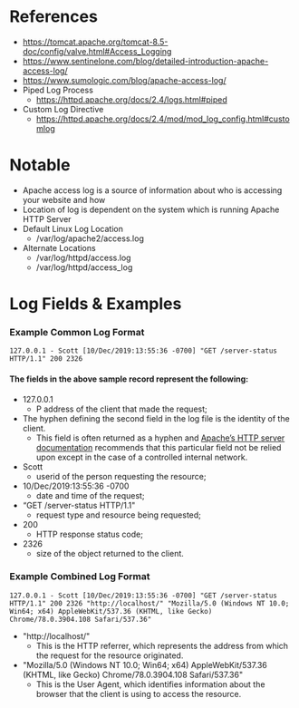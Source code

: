 # References 
- https://tomcat.apache.org/tomcat-8.5-doc/config/valve.html#Access_Logging
- https://www.sentinelone.com/blog/detailed-introduction-apache-access-log/
- https://www.sumologic.com/blog/apache-access-log/
- Piped Log Process
	- https://httpd.apache.org/docs/2.4/logs.html#piped
- Custom Log Directive
	- https://httpd.apache.org/docs/2.4/mod/mod_log_config.html#customlog

# Notable
- Apache access log is a source of information about who is accessing your website and how
- Location of log is dependent on the system which is running Apache HTTP Server
- Default Linux Log Location
	- /var/log/apache2/access.log
- Alternate Locations
	- /var/log/httpd/access.log
	- /var/log/httpd/access_log

# Log Fields & Examples
### Example Common Log Format
~~~
127.0.0.1 - Scott [10/Dec/2019:13:55:36 -0700] "GET /server-status HTTP/1.1" 200 2326
~~~

#### The fields in the above sample record represent the following:
- 127.0.0.1 
	- P address of the client that made the request;
- The hyphen defining the second field in the log file is the identity of the client. 
	- This field is often returned as a hyphen and [Apache’s HTTP server documentation](https://httpd.apache.org/docs/2.4/logs.html#accesslog) recommends that this particular field not be relied upon except in the case of a controlled internal network.
- Scott 
	- userid of the person requesting the resource;
- 10/Dec/2019:13:55:36 -0700  
	- date and time of the request;
- “GET /server-status HTTP/1.1"
	- request type and resource being requested;
- 200 
	- HTTP response status code;
- 2326 
	- size of the object returned to the client.

### Example Combined Log Format
~~~
127.0.0.1 - Scott [10/Dec/2019:13:55:36 -0700] "GET /server-status HTTP/1.1" 200 2326 "http://localhost/" "Mozilla/5.0 (Windows NT 10.0; Win64; x64) AppleWebKit/537.36 (KHTML, like Gecko) Chrome/78.0.3904.108 Safari/537.36"
~~~
- "http://localhost/" 
	- This is the HTTP referrer, which represents the address from which the request for the resource originated.
- "Mozilla/5.0 (Windows NT 10.0; Win64; x64) AppleWebKit/537.36 (KHTML, like Gecko) Chrome/78.0.3904.108 Safari/537.36"
	- This is the User Agent, which identifies information about the browser that the client is using to access the resource.

